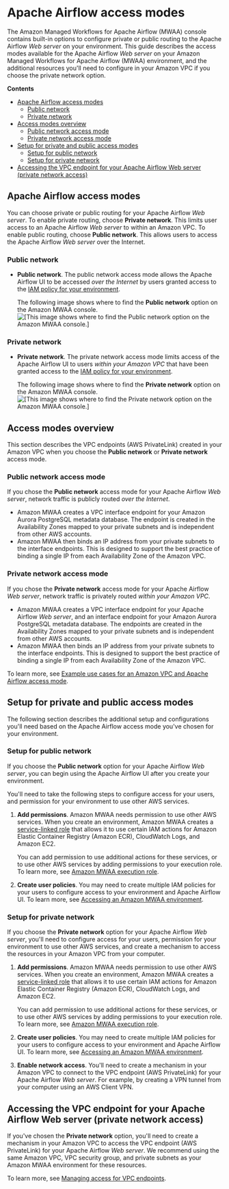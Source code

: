 # Apache Airflow access modes<a name="configuring-networking"></a>

The Amazon Managed Workflows for Apache Airflow \(MWAA\) console contains built\-in options to configure private or public routing to the Apache Airflow *Web server* on your environment\. This guide describes the access modes available for the Apache Airflow *Web server* on your Amazon Managed Workflows for Apache Airflow \(MWAA\) environment, and the additional resources you'll need to configure in your Amazon VPC if you choose the private network option\.

**Contents**
+ [Apache Airflow access modes](#configuring-networking-onconsole)
  + [Public network](#webserver-options-public-network-onconsole)
  + [Private network](#webserver-options-private-network)
+ [Access modes overview](#configuring-networking-access-overview)
  + [Public network access mode](#access-overview-public)
  + [Private network access mode](#access-overview-private)
+ [Setup for private and public access modes](#access-network-choose)
  + [Setup for public network](#access-network-public)
  + [Setup for private network](#access-network-private)
+ [Accessing the VPC endpoint for your Apache Airflow Web server \(private network access\)](#configuring-access-vpce)

## Apache Airflow access modes<a name="configuring-networking-onconsole"></a>

You can choose private or public routing for your Apache Airflow *Web server*\. To enable private routing, choose **Private network**\. This limits user access to an Apache Airflow *Web server* to within an Amazon VPC\. To enable public routing, choose **Public network**\. This allows users to access the Apache Airflow *Web server* over the Internet\. 

### Public network<a name="webserver-options-public-network-onconsole"></a>
+ **Public network**\. The public network access mode allows the Apache Airflow UI to be accessed *over the Internet* by users granted access to the [IAM policy for your environment](access-policies.md)\.

  The following image shows where to find the **Public network** option on the Amazon MWAA console\.   
![\[This image shows where to find the Public network option on the Amazon MWAA console.\]](http://docs.aws.amazon.com/mwaa/latest/userguide/images/mwaa-console-public-network.png)

### Private network<a name="webserver-options-private-network"></a>
+ **Private network**\. The private network access mode limits access of the Apache Airflow UI to users *within your Amazon VPC* that have been granted access to the [IAM policy for your environment](access-policies.md)\.

  The following image shows where to find the **Private network** option on the Amazon MWAA console\.   
![\[This image shows where to find the Private network option on the Amazon MWAA console.\]](http://docs.aws.amazon.com/mwaa/latest/userguide/images/mwaa-console-private-network.png)

## Access modes overview<a name="configuring-networking-access-overview"></a>

This section describes the VPC endpoints \(AWS PrivateLink\) created in your Amazon VPC when you choose the **Public network** or **Private network** access mode\. 

### Public network access mode<a name="access-overview-public"></a>

If you chose the **Public network** access mode for your Apache Airflow *Web server*, network traffic is publicly routed *over the Internet*\.
+ Amazon MWAA creates a VPC interface endpoint for your Amazon Aurora PostgreSQL metadata database\. The endpoint is created in the Availability Zones mapped to your private subnets and is independent from other AWS accounts\. 
+ Amazon MWAA then binds an IP address from your private subnets to the interface endpoints\. This is designed to support the best practice of binding a single IP from each Availability Zone of the Amazon VPC\.

### Private network access mode<a name="access-overview-private"></a>

 If you chose the **Private network** access mode for your Apache Airflow *Web server*, network traffic is privately routed *within your Amazon VPC*\. 
+ Amazon MWAA creates a VPC interface endpoint for your Apache Airflow *Web server*, and an interface endpoint for your Amazon Aurora PostgreSQL metadata database\. The endpoints are created in the Availability Zones mapped to your private subnets and is independent from other AWS accounts\. 
+ Amazon MWAA then binds an IP address from your private subnets to the interface endpoints\. This is designed to support the best practice of binding a single IP from each Availability Zone of the Amazon VPC\.

To learn more, see [Example use cases for an Amazon VPC and Apache Airflow access mode](networking-about.md#networking-about-network-usecase)\.

## Setup for private and public access modes<a name="access-network-choose"></a>

The following section describes the additional setup and configurations you'll need based on the Apache Airflow access mode you've chosen for your environment\.

### Setup for public network<a name="access-network-public"></a>

If you choose the **Public network** option for your Apache Airflow *Web server*, you can begin using the Apache Airflow UI after you create your environment\. 

You'll need to take the following steps to configure access for your users, and permission for your environment to use other AWS services\.

1. **Add permissions**\. Amazon MWAA needs permission to use other AWS services\. When you create an environment, Amazon MWAA creates a [service\-linked role](mwaa-slr.md) that allows it to use certain IAM actions for Amazon Elastic Container Registry \(Amazon ECR\), CloudWatch Logs, and Amazon EC2\. 

   You can add permission to use additional actions for these services, or to use other AWS services by adding permissions to your execution role\. To learn more, see [Amazon MWAA execution role](mwaa-create-role.md)\.

1. **Create user policies**\. You may need to create multiple IAM policies for your users to configure access to your environment and Apache Airflow UI\. To learn more, see [Accessing an Amazon MWAA environment](access-policies.md)\.

### Setup for private network<a name="access-network-private"></a>

If you choose the **Private network** option for your Apache Airflow *Web server*, you'll need to configure access for your users, permission for your environment to use other AWS services, and create a mechanism to access the resources in your Amazon VPC from your computer\.

1. **Add permissions**\. Amazon MWAA needs permission to use other AWS services\. When you create an environment, Amazon MWAA creates a [service\-linked role](mwaa-slr.md) that allows it to use certain IAM actions for Amazon Elastic Container Registry \(Amazon ECR\), CloudWatch Logs, and Amazon EC2\. 

   You can add permission to use additional actions for these services, or to use other AWS services by adding permissions to your execution role\. To learn more, see [Amazon MWAA execution role](mwaa-create-role.md)\.

1. **Create user policies**\. You may need to create multiple IAM policies for your users to configure access to your environment and Apache Airflow UI\. To learn more, see [Accessing an Amazon MWAA environment](access-policies.md)\.

1. **Enable network access**\. You'll need to create a mechanism in your Amazon VPC to connect to the VPC endpoint \(AWS PrivateLink\) for your Apache Airflow *Web server*\. For example, by creating a VPN tunnel from your computer using an AWS Client VPN\. 

## Accessing the VPC endpoint for your Apache Airflow Web server \(private network access\)<a name="configuring-access-vpce"></a>

If you've chosen the **Private network** option, you'll need to create a mechanism in your Amazon VPC to access the VPC endpoint \(AWS PrivateLink\) for your Apache Airflow *Web server*\. We recommend using the same Amazon VPC, VPC security group, and private subnets as your Amazon MWAA environment for these resources\.

To learn more, see [Managing access for VPC endpoints](https://docs.aws.amazon.com/mwaa/latest/userguide/vpc-vpe-access.html)\.